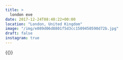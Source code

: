 ```yaml
---
title: >
  london eve
date: 2017-12-24T08:40:22+00:00
location: "London, United Kingdom"
image: "/img/e089d06d8801f5d3cc1509450590d72b.jpg"
draft: false
instagram: true
---
```


{{<photo src="/img/e089d06d8801f5d3cc1509450590d72b.jpg">}}
